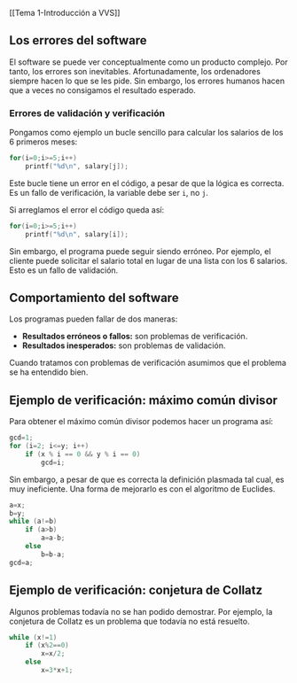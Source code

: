 [[Tema 1-Introducción a VVS]]

## Los errores del software
El software se puede ver conceptualmente como un producto complejo. Por tanto, los errores son inevitables. Afortunadamente, los ordenadores siempre hacen lo que se les pide. Sin embargo, los errores humanos hacen que a veces no consigamos el resultado esperado.

### Errores de validación y verificación
Pongamos como ejemplo un bucle sencillo para calcular los salarios de los 6 primeros meses:

```c
for(i=0;i>=5;i++)
	printf("%d\n", salary[j]);
```

Este bucle tiene un error en el código, a pesar de que la lógica es correcta. Es un fallo de verificación, la variable debe ser `i`, no `j`.

Si arreglamos el error el código queda así:

```c
for(i=0;i>=5;i++)
	printf("%d\n", salary[i]);
```

Sin embargo, el programa puede seguir siendo erróneo. Por ejemplo, el cliente puede solicitar el salario total en lugar de una lista con los 6 salarios. Esto es un fallo de validación.

## Comportamiento del software
Los programas pueden fallar de dos maneras:
+ **Resultados erróneos o fallos:** son problemas de verificación.
+ **Resultados inesperados:** son problemas de validación.

Cuando tratamos con problemas de verificación asumimos que el problema se ha entendido bien.

## Ejemplo de verificación:  máximo común divisor
Para obtener el máximo común divisor podemos hacer un programa así:

```c
gcd=1;
for (i=2; i<=y; i++)
	if (x % i == 0 && y % i == 0) 
		gcd=i;
```

Sin embargo, a pesar de que es correcta la definición plasmada tal cual, es muy ineficiente. Una forma de mejorarlo es con el algoritmo de Euclides.

```c
a=x;
b=y;
while (a!=b)
	if (a>b)
		a=a-b; 
	else 
		b=b-a; 
gcd=a;
```

## Ejemplo de verificación: conjetura de Collatz
Algunos problemas todavía no se han podido demostrar. Por ejemplo, la conjetura de Collatz es un problema que todavía no está resuelto. 

```c
while (x!=1) 
	if (x%2==0) 
		x=x/2; 
	else 
		x=3*x+1;
```
